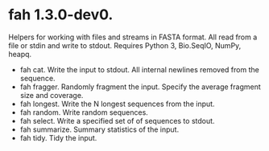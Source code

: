 # fah 1.3.0-dev0.

Helpers for working with files and streams in FASTA format. All read from a file
or stdin and write to stdout. Requires Python 3, Bio.SeqIO, NumPy, heapq.

*   fah cat. Write the input to stdout. All internal newlines removed from the
    sequence.
*   fah fragger. Randomly fragment the input. Specify the average fragment size
    and coverage.
*   fah longest. Write the N longest sequences from the input.
*   fah random. Write random sequences.
*   fah select. Write a specified set of of sequences to stdout.
*   fah summarize. Summary statistics of the input.
*   fah tidy. Tidy the input.
